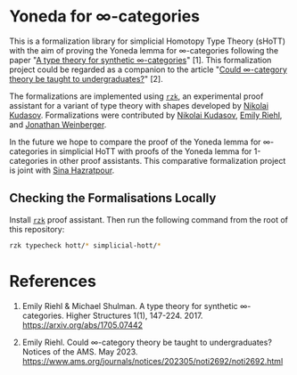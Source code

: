 # Yoneda for ∞-categories 

This is a formalization library for simplicial Homotopy Type Theory (sHoTT) with the aim of proving the Yoneda lemma for ∞-categories following the paper "[A type theory for synthetic ∞-categories](https://higher-structures.math.cas.cz/api/files/issues/Vol1Iss1/RiehlShulman)" [1]. This formalization project could be regarded as a companion to the article "[Could ∞-category theory be taught to undergraduates?](https://www.ams.org/journals/notices/202305/noti2692/noti2692.html)" [2].

The formalizations are implemented using [`rzk`](https://github.com/fizruk/rzk), an experimental proof assistant for a variant of type theory with shapes developed by [Nikolai Kudasov](https://fizruk.github.io/). Formalizations were contributed by [Nikolai Kudasov](https://fizruk.github.io/), [Emily Riehl](https://emilyriehl.github.io/), and [Jonathan Weinberger](https://sites.google.com/view/jonathanweinberger).

In the future we hope to compare the proof of the Yoneda lemma for ∞-categories in simplicial HoTT with proofs of the Yoneda lemma for 1-categories in other proof assistants. This comparative formalization project is joint with [Sina Hazratpour](https://sinhp.github.io/).

## Checking the Formalisations Locally

Install [`rzk`](https://github.com/fizruk/rzk) proof assistant. Then run the following command from the root of this repository:

```sh
rzk typecheck hott/* simplicial-hott/*
```

# References

1. Emily Riehl & Michael Shulman. A type theory for synthetic ∞-categories. Higher Structures 1(1), 147-224. 2017. https://arxiv.org/abs/1705.07442

2. Emily Riehl. Could ∞-category theory be taught to undergraduates? Notices of the AMS. May 2023. https://www.ams.org/journals/notices/202305/noti2692/noti2692.html
